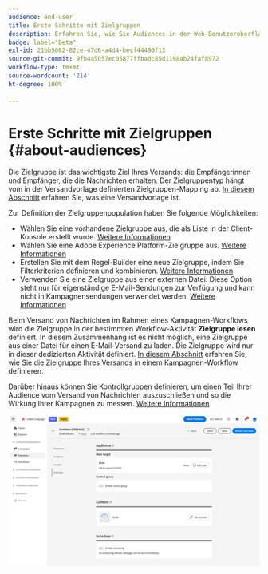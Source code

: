 ```yaml
---
audience: end-user
title: Erste Schritte mit Zielgruppen
description: Erfahren Sie, wie Sie Audiences in der Web-Benutzeroberfläche von Campaign verwenden.
badge: label="Beta"
exl-id: 21bb5082-82ce-47d6-a4d4-becf44490f13
source-git-commit: 9fb4a5057ec05877ffbadc85d1198ab24faf8972
workflow-type: tm+mt
source-wordcount: '214'
ht-degree: 100%

---
```



# Erste Schritte mit Zielgruppen {#about-audiences}

<!--
Audience only created for the delivery, not available later-->


<!--
Three ways:
* existing audience

Campaign or AEP Audiences

* create new on the fly

query like AEP segment builder (same component with campaign data)

* import from file

show use case with a new audience creation (or import from file?)

control groups like acc: exract, random, based on attribute
-->


Die Zielgruppe ist das wichtigste Ziel Ihres Versands: die Empfängerinnen und Empfänger, die die Nachrichten erhalten. Der Zielgruppentyp hängt vom in der Versandvorlage definierten Zielgruppen-Mapping ab. [In diesem Abschnitt](../msg/delivery-template.md) erfahren Sie, was eine Versandvorlage ist.

Zur Definition der Zielgruppenpopulation haben Sie folgende Möglichkeiten:

* Wählen Sie eine vorhandene Zielgruppe aus, die als Liste in der Client-Konsole erstellt wurde. [Weitere Informationen](add-audience.md)
* Wählen Sie eine Adobe Experience Platform-Zielgruppe aus. [Weitere Informationen](aep-audience.md)
* Erstellen Sie mit dem Regel-Builder eine neue Zielgruppe, indem Sie Filterkriterien definieren und kombinieren. [Weitere Informationen](segment-builder.md)
* Verwenden Sie eine Zielgruppe aus einer externen Datei: Diese Option steht nur für eigenständige E-Mail-Sendungen zur Verfügung und kann nicht in Kampagnensendungen verwendet werden. [Weitere Informationen](file-audience.md)

Beim Versand von Nachrichten im Rahmen eines Kampagnen-Workflows wird die Zielgruppe in der bestimmten Workflow-Aktivität **Zielgruppe lesen** definiert. In diesem Zusammenhang ist es nicht möglich, eine Zielgruppe aus einer Datei für einen E-Mail-Versand zu laden. Die Zielgruppe wird nur in dieser dedizierten Aktivität definiert. [In diesem Abschnitt](../workflows/orchestrate-activities.md) erfahren Sie, wie Sie die Zielgruppe Ihres Versands in einem Kampagnen-Workflow definieren.

Darüber hinaus können Sie Kontrollgruppen definieren, um einen Teil Ihrer Audience vom Versand von Nachrichten auszuschließen und so die Wirkung Ihrer Kampagnen zu messen. [Weitere Informationen](control-group.md)

![](assets/about-audience.png)

